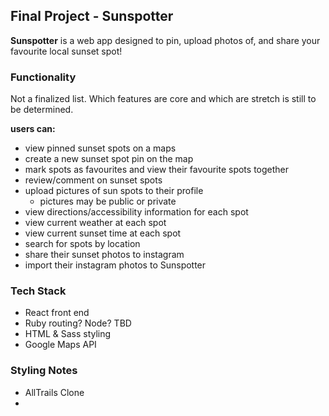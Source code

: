 
## Final Project - Sunspotter

**Sunspotter** is a web app designed to pin, upload photos of, and share your favourite local sunset spot!

### Functionality

Not a finalized list. Which features are core and which are stretch is still to be determined.

**users can:**
- view pinned sunset spots on a maps
- create a new sunset spot pin on the map
- mark spots as favourites and view their favourite spots together
- review/comment on sunset spots
- upload pictures of sun spots to their profile
  - pictures may be public or private
- view directions/accessibility information for each spot
- view current weather at each spot
- view current sunset time at each spot 
- search for spots by location 
- share their sunset photos to instagram
- import their instagram photos to Sunspotter

### Tech Stack

- React front end
- Ruby routing? Node? TBD
- HTML & Sass styling
- Google Maps API

### Styling Notes

- AllTrails Clone
- 





